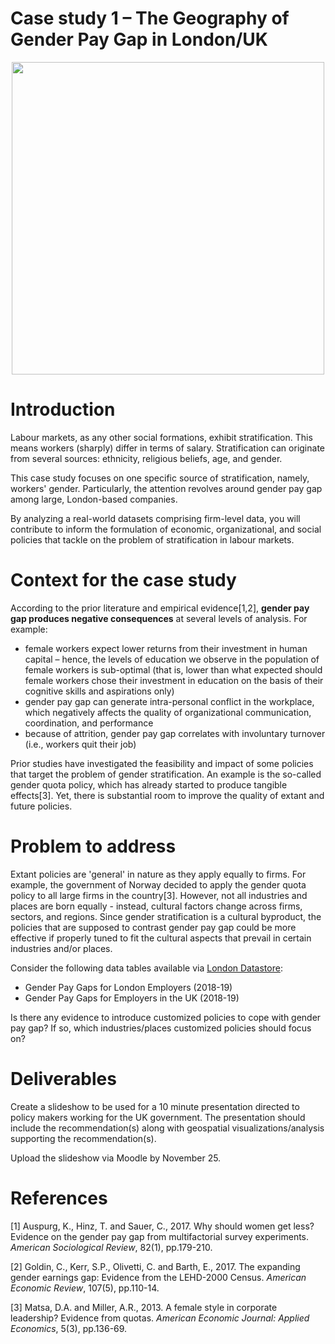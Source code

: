 # Case study 1 – The Geography of Gender Pay Gap in London/UK

<center><img src='images/picture.jpg' width=500px /></center>

# Introduction

Labour markets, as any other social formations, exhibit stratification. This
means workers (sharply) differ in terms of salary. Stratification can originate from several sources: ethnicity, religious beliefs, age, and gender.

This case study focuses on one specific source of stratification, namely, workers' gender. Particularly, the attention revolves around gender pay gap among large, London-based companies.

By analyzing a real-world datasets comprising firm-level data, you will contribute to inform the formulation of economic, organizational, and social policies that tackle on the problem of stratification in labour markets.

# Context for the case study

According to the prior literature and empirical evidence[1,2], __gender pay gap produces negative consequences__ at several levels of analysis. For example:

- female workers expect lower returns from their investment in human capital – hence, the levels of education we observe in the population of female workers is sub-optimal (that is, lower than what expected should female workers chose their investment in education on the basis of their cognitive skills and aspirations only)
- gender pay gap can generate intra-personal conflict in the workplace, which negatively affects the quality of organizational communication, coordination, and performance
- because of attrition, gender pay gap correlates with involuntary turnover (i.e., workers quit their job)

Prior studies have investigated the feasibility and impact of some policies that target the problem of gender stratification. An example is the so-called gender quota policy, which has already started to produce tangible effects[3]. Yet, there is substantial room to improve the quality of extant and future policies.

# Problem to address

Extant policies are 'general' in nature as they apply equally to firms. For
example, the government of Norway decided to apply the gender quota policy to all large firms in the country[3]. However, not all industries and places are born equally - instead, cultural factors change across firms, sectors, and regions. Since gender stratification is a cultural byproduct, the policies that are supposed to contrast gender pay gap could be more effective if properly tuned to fit the cultural aspects that prevail in certain industries and/or places.

Consider the following data tables available via [London Datastore](https://data.london.gov.uk/dataset/gender-pay-gaps):

- Gender Pay Gaps for London Employers (2018-19)
- Gender Pay Gaps for Employers in the UK (2018-19)

Is there any evidence to introduce customized policies to cope with gender pay gap? If so, which industries/places customized policies should focus on?

# Deliverables

Create a slideshow to be used for a 10 minute presentation directed to policy makers working for the UK government. The presentation should include the recommendation(s) along with geospatial visualizations/analysis supporting the recommendation(s).

Upload the slideshow via Moodle by November 25.

# References

[1] Auspurg, K., Hinz, T. and Sauer, C., 2017. Why should women get less? Evidence on the gender pay gap from multifactorial survey experiments. _American Sociological Review_, 82(1), pp.179-210.

[2] Goldin, C., Kerr, S.P., Olivetti, C. and Barth, E., 2017. The expanding gender earnings gap: Evidence from the LEHD-2000 Census. _American Economic Review_, 107(5), pp.110-14.

[3] Matsa, D.A. and Miller, A.R., 2013. A female style in corporate leadership? Evidence from quotas. _American Economic Journal: Applied Economics_, 5(3), pp.136-69.
